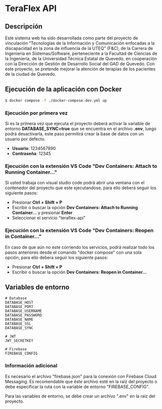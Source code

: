 # TeraFlex API
## Descripción

Este sistema web ha sido desarrollada como parte del proyecto de vinculación “Tecnologías de la Información y Comunicación enfocadas a la discapacidad en la zona de influencia de la UTEQ” (F&C), de la Carrera de Ingeniería en Sistemas/Software, perteneciente a la Facultad de Ciencias de la Ingeniería, de la Universidad Técnica Estatal de Quevedo, en cooperación con la Dirección de Gestión de Desarrollo Social del GAD de Quevedo. Con este proyecto, se pretende mejorar la atención de terapias de los pacientes de la ciudad de Quevedo.

## Ejecución de la aplicación con Docker

```bash
$ docker compose -f ./docker-compose.dev.yml up
```
### Ejecución por primera vez

Si es la primera vez que ejecuta el proyecto deberá activar la variable de entorno **DATABASE_SYNC=true** que se encuentra en el archivo **.env**, luego podrá desactivarla, este paso permitirá crear la base de datos con un usuario por defecto.

* **Usuario**: 1234567890
* **Contraseña**: 12345

### Ejecución con la extensión VS Code "Dev Containers: Attach to Running Container..."

Si usted trabaja con visual studio code podrá abrir una ventana con el contenedor del proyecto que este ejecutandose, para ello deberá seguir los siguiente pasos:

* Presionar **Ctrl + Shift + P**
* Escribir o buscar la opción **Dev Containers: Attach to Running Container...** y presionar **Enter**
* Seleccionar el servicio "teraflex-api"

### Ejecución con la extensión VS Code "Dev Containers: Reopen in Container..."

En caso de que aún no este corriendo los servicios, podrá realizar todo los pasos anteriores desde el comando "docker compose" con una sola opción, para ello debera seguir los siguiente pasos:

* Presionar **Ctrl + Shift + P**
* Escribir o buscar la opción **Dev Containers: Reopen in Container...**

## Variables de entorno

```dotenv
# Database
DATABASE_HOST
DATABASE_PORT
DATABASE_USERNAME
DATABASE_PASSWORD
DATABASE_NAME
DATABASE_SSL
DATABASE_SYNC

# JWT
JWT_SECRETKEY

# Firebase
FIREBASE_CONFIG
```

### Información adicional
Es necesario el archivo "firebase.json" para la conexión con Firebase Cloud Messaging. Es recomendable que éste archivo esté en la raíz del proyecto o debe especificar la ruta con la variable de entorno "FIREBASE_CONFIG".

Para las variables de entorno, se debe crear un archivo ".env" en la raíz del proyecto.